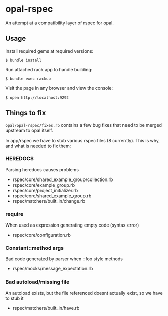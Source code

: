 # opal-rspec

An attempt at a compatibility layer of rspec for opal.

## Usage

Install required gems at required versions:

    $ bundle install

Run attached rack app to handle building:

    $ bundle exec rackup

Visit the page in any browser and view the console:

    $ open http://localhost:9292

## Things to fix

`opal/opal-rspec/fixes.rb` contains a few bug fixes that need to be merged upstream
to opal itself.

In app/rspec we have to stub various rspec files (8 currently). This is why,
and what is needed to fix them:

### HEREDOCS

Parsing heredocs causes problems

* rspec/core/shared_example_group/collection.rb
* rspec/core/example_group.rb
* rspec/core/project_initializer.rb
* rspec/core/shared_example_group.rb
* rspec/matchers/built_in/change.rb

### require

When used as expression generating empty code (syntax error)

* rspec/core/configuration.rb

### Constant::method args

Bad code generated by parser when ::foo style methods

* rspec/mocks/message_expectation.rb

### Bad autoload/missing file

An autoload exists, but the file referenced doesnt actually exist, so we
have to stub it

* rspec/matchers/built_in/have.rb
